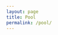 ```yaml
---
layout: page
title: Pool
permalink: /pool/
---
```


<script>

var characters = {
	count: 0,
	appear: function(menu) {
		// select a geometric char from array
		// var menu = ['•','◊','∆'];

		// select random integer from 0-2
		var dart = Math.random();
		dart = Math.floor(dart* menu.length );
		var character = menu[dart];

		var idName = 'char-' + this.count++;
		// insert at the beginning of the body element
		$('body').prepend('<span class="character" id="' + idName+ '">'  + character + '</span>');
		// style it with css?
	},
	disappear: function() {
		$('.character').hide();
	},
	move: function(destX, destY) {/
		$('.character').animate(
			{ top: destY, left: destX },
		  	3000
		);
	}
	// characters.newColor();
	// change the characters to a random color, using hsl values
	newColor: function() {
		return undefined;
	},
	// characters.newSize();
	// change the character css to a random font-size between 50 and 400%
	newSize: function() {
		return undefined;
	}
}
characters.appear(['•','◊','∆']);
$('body').click( function(event) {
	alert(event.pageX + " " + event.pageY);
	characters.move(event.pageX, event.pageY)
})

</script>



<style>
.character {
	position: absolute;
	font-size: 60px;
}
</style>
